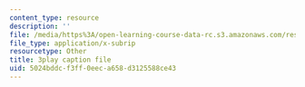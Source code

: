 ```yaml
---
content_type: resource
description: ''
file: /media/https%3A/open-learning-course-data-rc.s3.amazonaws.com/res-15-003-shaping-the-future-of-work-15-662x-spring-2016/5024bddcf3ff0eeca658d3125588ce43_M4dl1quiPPY.srt
file_type: application/x-subrip
resourcetype: Other
title: 3play caption file
uid: 5024bddc-f3ff-0eec-a658-d3125588ce43
---
```

